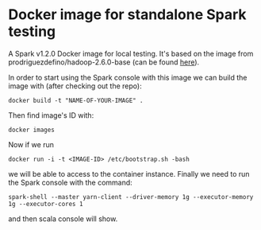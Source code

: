 # Docker image for standalone Spark testing
A Spark v1.2.0 Docker image for local testing. It's based on the image from prodriguezdefino/hadoop-2.6.0-base (can be found [here](https://github.com/prodriguezdefino/docker-hadoop-2.6.0-base)).

In order to start using the Spark console with this image we can build the image with (after checking out the repo):

```
docker build -t "NAME-OF-YOUR-IMAGE" .
```

Then find image's ID with:

```
docker images
```

Now if we run

```docker run -i -t <IMAGE-ID> /etc/bootstrap.sh -bash``` 

we will be able to access to the container instance. Finally we need to run the Spark console with the command:
```
spark-shell --master yarn-client --driver-memory 1g --executor-memory 1g --executor-cores 1
```
and then scala console will show.
